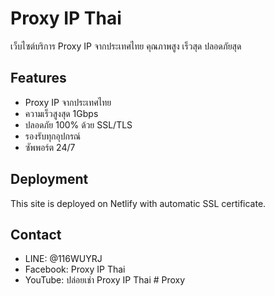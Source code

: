 # Proxy IP Thai

เว็บไซต์บริการ Proxy IP จากประเทศไทย คุณภาพสูง เร็วสุด ปลอดภัยสุด

## Features
- Proxy IP จากประเทศไทย
- ความเร็วสูงสุด 1Gbps
- ปลอดภัย 100% ด้วย SSL/TLS
- รองรับทุกอุปกรณ์
- ซัพพอร์ต 24/7

## Deployment
This site is deployed on Netlify with automatic SSL certificate.

## Contact
- LINE: @116WUYRJ
- Facebook: Proxy IP Thai
- YouTube: ปล่อยเช่า Proxy IP Thai
#   P r o x y  
 